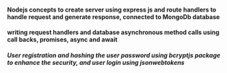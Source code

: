 #### Nodejs concepts to create server using express js and route handlers to handle request and generate response, connected to MongoDb database
#### writing request handlers and database asynchronous method calls using call backs, promises, async and await
##### User registration and hashing the user password using bcryptjs package to enhance the security, and user login using jsonwebtokens

